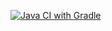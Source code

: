 [![Java CI with Gradle](https://github.com/YulyiaMaxi/Testmode/actions/workflows/gradle.yml/badge.svg)](https://github.com/YulyiaMaxi/Testmode/actions/workflows/gradle.yml)
